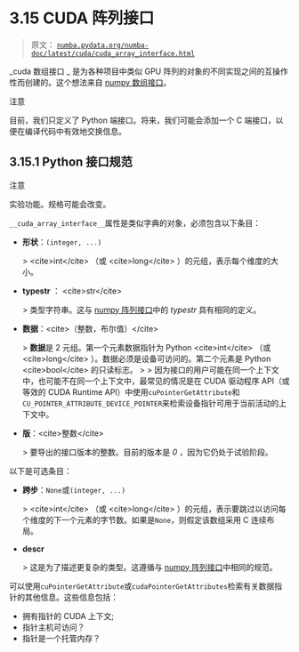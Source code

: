 # 3.15  CUDA 阵列接口

> 原文： [`numba.pydata.org/numba-doc/latest/cuda/cuda_array_interface.html`](http://numba.pydata.org/numba-doc/latest/cuda/cuda_array_interface.html)

_cuda 数组接口 _ 是为各种项目中类似 GPU 阵列的对象的不同实现之间的互操作性而创建的。这个想法来自 [numpy 数组接口](https://docs.scipy.org/doc/numpy-1.13.0/reference/arrays.interface.html#__array_interface__)。

注意

目前，我们只定义了 Python 端接口。将来，我们可能会添加一个 C 端接口，以便在编译代码中有效地交换信息。

## 3.15.1  Python 接口规范

注意

实验功能。规格可能会改变。

`__cuda_array_interface__`属性是类似字典的对象，必须包含以下条目：

*   **形状**：`(integer, ...)`

    &gt; &lt;cite&gt;int&lt;/cite&gt; （或 &lt;cite&gt;long&lt;/cite&gt; ）的元组，表示每个维度的大小。

*   **typestr** ： &lt;cite&gt;str&lt;/cite&gt;

    &gt; 类型字符串。这与 [numpy 阵列接口](https://docs.scipy.org/doc/numpy-1.13.0/reference/arrays.interface.html#__array_interface__)中的 *typestr* 具有相同的定义。

*   **数据**：&lt;cite&gt;（整数，布尔值）&lt;/cite&gt;

    &gt; **数据**是 2 元组。第一个元素数据指针为 Python &lt;cite&gt;int&lt;/cite&gt; （或 &lt;cite&gt;long&lt;/cite&gt; ）。数据必须是设备可访问的。第二个元素是 Python &lt;cite&gt;bool&lt;/cite&gt; 的只读标志。
    &gt; 
    &gt; 因为接口的用户可能在同一个上下文中，也可能不在同一个上下文中，最常见的情况是在 CUDA 驱动程序 API（或等效的 CUDA Runtime API）中使用`cuPointerGetAttribute`和`CU_POINTER_ATTRIBUTE_DEVICE_POINTER`来检索设备指针可用于当前活动的上下文中。

*   **版**：&lt;cite&gt;整数&lt;/cite&gt;

    &gt; 要导出的接口版本的整数。目前的版本是 *0* ，因为它仍处于试验阶段。

以下是可选条目：

*   **跨步**：`None`或`(integer, ...)`

    &gt; &lt;cite&gt;int&lt;/cite&gt; （或 &lt;cite&gt;long&lt;/cite&gt; ）的元组，表示要跳过以访问每个维度的下一个元素的字节数。如果是`None`，则假定该数组采用 C 连续布局。

*   **descr**

    &gt; 这是为了描述更复杂的类型。这遵循与 [numpy 阵列接口](https://docs.scipy.org/doc/numpy-1.13.0/reference/arrays.interface.html#__array_interface__)中相同的规范。

可以使用`cuPointerGetAttribute`或`cudaPointerGetAttributes`检索有关数据指针的其他信息。这些信息包括：

*   拥有指针的 CUDA 上下文;
*   指针主机可访问？
*   指针是一个托管内存？